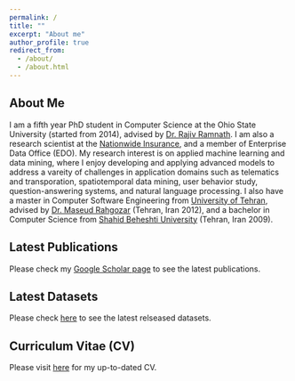 ```yaml
---
permalink: /
title: ""
excerpt: "About me"
author_profile: true
redirect_from: 
  - /about/
  - /about.html
---
```


## About Me
I am a fifth year PhD student in Computer Science at the Ohio State University (started from 2014), advised by [Dr. Rajiv Ramnath](http://web.cse.ohio-state.edu/~ramnath.6/). I am also a research scientist at the [Nationwide Insurance](https://www.nationwide.com/), and a member of Enterprise Data Office (EDO). My research interest is on applied machine learning and data mining, where I enjoy developing and applying advanced models to address a vareity of challenges in application domains such as telematics and transporation, spatiotemporal data mining, user behavior study, question-answering systems, and natural language processing. I also have a master in Computer Software Engineering from [University of Tehran](https://ut.ac.ir/en), advised by [Dr. Maseud Rahgozar](https://scholar.google.com/citations?user=cj25iI8AAAAJ&hl=en) (Tehran, Iran 2012), and a bachelor in Computer Science from [Shahid Beheshti University](http://en.sbu.ac.ir/SitePages/Home.aspx) (Tehran, Iran 2009). 

## Latest Publications 
Please check my [Google Scholar page](https://scholar.google.com/citations?user=9utxd9gAAAAJ&hl=en) to see the latest publications. 

## Latest Datasets
Please check [here](https://sobhan-moosavi.github.io/datasets/) to see the latest relseased datasets. 

## Curriculum Vitae (CV)
Please visit [here](https://sobhan-moosavi.github.io/cv/) for my up-to-dated CV. 


